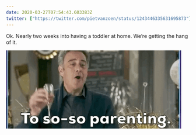 ```yaml
---
date: 2020-03-27T07:54:43.603383Z
twitter: ["https://twitter.com/pietvanzoen/status/1243446335631695873"]
---
```

Ok. Nearly two weeks into having a toddler at home. We’re getting the hang of it. 

![so so parenting](/media/07CB8E16-6E54-4ED4-83BB-1496321CAD2D.gif)
